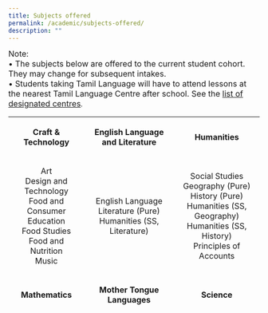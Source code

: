 ```yaml
---
title: Subjects offered
permalink: /academic/subjects-offered/
description: ""
---
```

<p><font size="3">Note:<br />&bull; The subjects below are offered to the current student cohort. They may change for subsequent intakes.<br />&bull; Students taking Tamil Language will have to attend lessons at the nearest Tamil Language Centre after school. See the&nbsp;<a href="https://www.moe.gov.sg/secondary/courses/express/electives?term=Language&amp;subterm=Tamil%20Language" target="_blank" rel="noopener noreferrer">list of designated centres</a></font>.</p>
<table style="height: 398px; margin-left: auto; margin-right: auto;">
<tbody>
<tr style="height: 36px;">
<th style="text-align: center; height: 36px; width: 203.359px;">
<p>Craft &amp; Technology</p>
</th>
<th style="text-align: center; height: 36px; width: 242.234px;">
<p>English Language and Literature</p>
</th>
<th style="text-align: center; height: 36px; width: 196.406px;">
<p>Humanities</p>
</th>
</tr>
<tr style="height: 145px;">
<td style="text-align: center; height: 145px; width: 203.359px;">
<p><font size="3">Art<br />Design and Technology<br />Food and Consumer Education<br />Food Studies<br />Food and Nutrition<br />Music</font></p>
</td>
<td style="text-align: center; height: 145px; width: 242.234px;">
<p><font size="3">English Language<br />Literature&nbsp;(Pure)<br />Humanities (SS, Literature)</font></p>
</td>
<td style="text-align: center; height: 145px; width: 196.406px;">
<p><font size="3">Social Studies<br />Geography&nbsp;(Pure)<br />History&nbsp;(Pure)<br />Humanities (SS, Geography)<br />Humanities (SS, History)<br />Principles of Accounts</font></p>
</td>
</tr>
<tr style="height: 18px;">
<td style="text-align: center; height: 18px; width: 203.359px;">
	<p><font size="3"><strong>Mathematics</strong></font></p>
</td>
<td style="text-align: center; height: 18px; width: 242.234px;">
<p><strong>Mother Tongue Languages</strong></p>
</td>
<td style="text-align: center; height: 18px; width: 196.406px;">
<p><strong>Science</strong></p>
</td>
</tr>
<tr style="height: 181px;">
<td style="text-align: center; height: 181px; width: 203.359px;">
<p><font size="3">&nbsp;Mathematics<br />Additional Mathematics<br />Computer Applications&nbsp;</font></p>
</td>
<td style="text-align: center; height: 181px; width: 242.234px;">
<p><font size="3">&nbsp;Chinese Language<br />Malay Language&nbsp;<br />Higher Chinese Language<br />Chinese Language Syllabus B<br />Malay Language Syllabus B<br />Basic Chinese Language<br />Basic Malay Language</font></p>
</td>
<td style="text-align: center; height: 181px; width: 196.406px;">
<p><font size="3">&nbsp;Biology (Pure)<br />Chemistry&nbsp;(Pure)<br />Physics&nbsp;(Pure)<br />Science (Chemistry, Biology)<br />Science (Physics, Chemistry)</font></p>
</td>
</tr>
<tr style="height: 18px;">
<td style="height: 18px; width: 203.359px; text-align: center;"><strong>&nbsp;Physical Education</strong></td>
</tr>
</tbody>
</table>